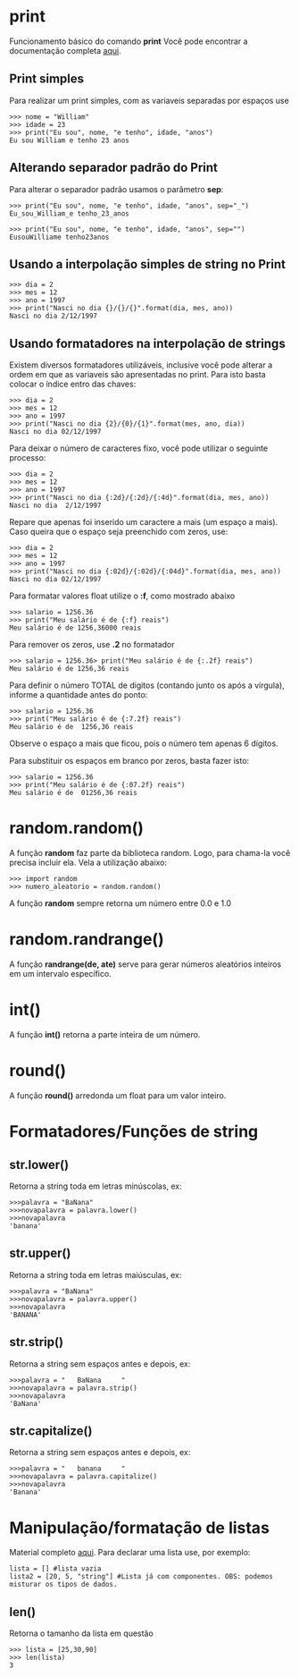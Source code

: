 # print
Funcionamento básico do comando **print**
Você pode encontrar a documentação completa [aqui](https://docs.python.org/3/library/string.html#formatexamples).

## Print simples
Para realizar um print simples, com as variaveis separadas por espaços use

	>>> nome = "William"
	>>> idade = 23
	>>> print("Eu sou", nome, "e tenho", idade, "anos")
	Eu sou William e tenho 23 anos

## Alterando separador padrão do Print
Para alterar o separador padrão usamos o parâmetro **sep**:

	>>> print("Eu sou", nome, "e tenho", idade, "anos", sep="_")
	Eu_sou_William_e tenho_23_anos

	>>> print("Eu sou", nome, "e tenho", idade, "anos", sep="")
	EusouWilliame tenho23anos

## Usando a interpolação simples de string no Print

	>>> dia = 2
	>>> mes = 12
	>>> ano = 1997
	>>> print("Nasci no dia {}/{}/{}".format(dia, mes, ano))
	Nasci no dia 2/12/1997

## Usando formatadores na interpolação de strings
Existem diversos formatadores utilizáveis, inclusive você pode alterar a ordem em que as variaveis são apresentadas no print.
Para isto basta colocar o índice entro das chaves:

	>>> dia = 2
	>>> mes = 12
	>>> ano = 1997
	>>> print("Nasci no dia {2}/{0}/{1}".format(mes, ano, dia))
	Nasci no dia 02/12/1997
Para deixar o número de caracteres fixo, você pode utilizar o seguinte processo:

	>>> dia = 2
	>>> mes = 12
	>>> ano = 1997
	>>> print("Nasci no dia {:2d}/{:2d}/{:4d}".format(dia, mes, ano))
	Nasci no dia  2/12/1997
Repare que apenas foi inserido um caractere a mais (um espaço a mais). Caso queira que o espaço seja preenchido com zeros, use:

	>>> dia = 2
	>>> mes = 12
	>>> ano = 1997
	>>> print("Nasci no dia {:02d}/{:02d}/{:04d}".format(dia, mes, ano))
	Nasci no dia 02/12/1997

Para formatar valores float utilize o **:f**, como mostrado abaixo

	>>> salario = 1256.36
	>>> print("Meu salário é de {:f} reais")
	Meu salário é de 1256,36000 reais

Para remover os zeros, use **.2** no formatador

	>>> salario = 1256.36> print("Meu salário é de {:.2f} reais")
	Meu salário é de 1256,36 reais

	
Para definir o número TOTAL de digitos (contando junto os após a vírgula), informe a quantidade antes do ponto:

	>>> salario = 1256.36
	>>> print("Meu salário é de {:7.2f} reais")
	Meu salário é de  1256,36 reais
Observe o espaço a mais que ficou, pois o número tem apenas 6 dígitos.

Para substituir os espaços em branco por zeros, basta fazer isto:

	>>> salario = 1256.36
	>>> print("Meu salário é de {:07.2f} reais")
	Meu salário é de  01256,36 reais


# random.random()
A função **random** faz parte da biblioteca random. Logo, para chama-la você precisa incluir ela. Vela a utilização abaixo:

    >>> import random
    >>> numero_aleatorio = random.random()
A função **random** sempre retorna um número entre 0.0 e 1.0


# random.randrange()
A função **randrange(de, ate)** serve para gerar números aleatórios inteiros em um intervalo específico.


# int()
A função **int()** retorna a parte inteira de um número.

# round()
A função **round()** arredonda um float para um valor inteiro.

# Formatadores/Funções de string

## str.lower()
Retorna a string toda em letras minúscolas, ex:

	>>>palavra = "BaNana"
	>>>novapalavra = palavra.lower()
	>>>novapalavra
	'banana'

## str.upper()
Retorna a string toda em letras maiúsculas, ex:

	>>>palavra = "BaNana"
	>>>novapalavra = palavra.upper()
	>>>novapalavra
	'BANANA'

## str.strip()
Retorna a string sem espaços antes e depois, ex:

	>>>palavra = "   BaNana     "
	>>>novapalavra = palavra.strip()
	>>>novapalavra
	'BaNana'

## str.capitalize()
Retorna a string sem espaços antes e depois, ex:

	>>>palavra = "   banana     "
	>>>novapalavra = palavra.capitalize()
	>>>novapalavra
	'Banana'

# Manipulação/formatação de listas
Material completo [aqui](https://docs.python.org/pt-br/3/tutorial/datastructures.html).
Para declarar uma lista use, por exemplo:

	lista = [] #lista vazia
	lista2 = [20, 5, "string"] #Lista já com componentes. OBS: podemos misturar os tipos de dados.

## len()
Retorna o tamanho da lista em questão
	
	>>> lista = [25,30,90]
	>>> len(lista)
	3

